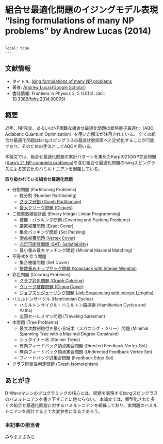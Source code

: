 # 組合せ最適化問題のイジングモデル表現 “Ising formulations of many NP problems” by Andrew Lucas (2014)

```{contents} 目次
---
local: true
---
```

## 文献情報
- タイトル: [Ising formulations of many NP problems](https://www.frontiersin.org/articles/10.3389/fphy.2014.00005/full)
- 著者: [Andrew Lucas](https://web.stanford.edu/~ajlucas/)([Google Scholar](https://scholar.google.com/citations?user=6ipiQb8AAAAJ))
- 書誌情報: Frontiers in Physics 2, 5 (2014). (doi: [10.3389/fphy.2014.00005](https://doi.org/10.3389/fphy.2014.00005))

## 概要
近年、NP完全、あるいはNP困難な組合せ最適化問題の断熱量子最適化（AQO, Adiabatic Quantum Optimization）を用いた解法が注目されている。
全ての組合せ最適化問題はIsingスピングラスの基底状態探索へと定式化することが可能であり、そのための手法としてAQOを用いる。

本論文では、組合せ最適化問題の累計パターンを集めたKarpの21のNP完全問題 ([Karp’s 21 NP-complete problems](https://en.wikipedia.org/wiki/Karp%27s_21_NP-complete_problems))を含む組合せ最適化問題のIsingスピングラスによる定式化のハミルトニアンを網羅している。

**取り扱われている組合せ最適化問題**

- 分割問題 (Partitioning Problems)
  - 数分割 (Number Partitioning)
  - [グラフ分割 (Graph Partitioning)](http://qard.is.tohoku.ac.jp/T-Wave/?p=122)
  - [最大クリーク問題 (Cliques)](http://qard.is.tohoku.ac.jp/T-Wave/?p=97)
- 二値整数線型計画 (Binary Integer Linear Programming)
  - 被覆・パッキング問題 (Covering and Packing Problems)
  - 厳密被覆問題 (Exact Cover)
  - 集合パッキング問題 (Set Packing)
  - [頂点被覆問題 (Vertex Cover)](https://qard.is.tohoku.ac.jp/T-Wave/?p=1136)
  - [充足可能性問題 (SAT; Satisfiability)](http://qard.is.tohoku.ac.jp/T-Wave/?p=651)
  - 最小重み最大マッチング問題 (Minimal Maximal Matching)
- 不等式を伴う問題
  - 集合被覆問題 (Set Cover)
  - [整数重みナップサック問題 (Knapsack with Integer Weights)](http://qard.is.tohoku.ac.jp/T-Wave/?p=69)
- 彩色問題 (Coloring Problems)
  - [グラフ彩色問題 (Graph Coloring)](http://qard.is.tohoku.ac.jp/T-Wave/?p=418)
  - [クリーク被覆問題 (Clique Cover)](http://qard.is.tohoku.ac.jp/T-Wave/?p=434)
  - [ジョブスケジューリング問題 (Job Sequencing with Integer Lengths)](http://qard.is.tohoku.ac.jp/T-Wave/?p=133)
- ハミルトンサイクル (Hamiltonian Cycles)
  - ハミルトンサイクル・ハミルトン路探索 (Hamiltonian Cycles and Paths)
  - 巡回セールスマン問題 (Traveling Salesman)
- 木問題 (Tree Problems)
  - 最大次数制約付き最小全域木（スパニング・ツリー）問題 (Minimal Spanning Tree with a Maximal Degree Constraint)
  - シュタイナー木 (Steiner Trees)
  - 有向フィードバック頂点集合問題 (Directed Feedback Vertex Set)
  - 無向フィードバック頂点集合問題 (Undirected Feedback Vertex Set)
  - フィードバック辺集合問題 (Feedback Edge Set)
- グラフ同型性判定問題 (Graph Isomorphism)

## あとがき
D-Waveマシンのプログラミングの核心とは、問題を表現するIsingスピングラスのハミルトニアンを書き下すことに他ならない。
本論文では、類型化された多くの組合せ最適化問題に対するハミルトニアンを網羅しており、実問題のハミルトニアンを設計する上で大変参考になるであろう。

### 本記事の担当者
みやままさみち